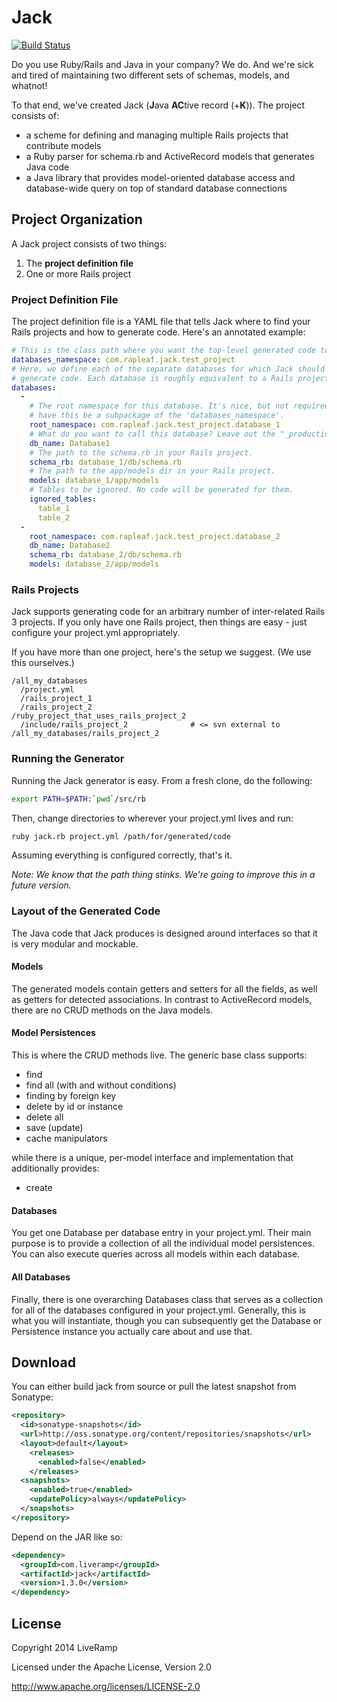 # Jack

[![Build Status](https://travis-ci.com/LiveRamp/jack.svg?branch=master)](https://travis-ci.com/LiveRamp/jack)

Do you use Ruby/Rails and Java in your company? We do. And we're sick and tired of maintaining two different sets of schemas, models, and whatnot!

To that end, we've created Jack (**J**ava **AC**tive record (+**K**)). The project consists of:

- a scheme for defining and managing multiple Rails projects that contribute models
- a Ruby parser for schema.rb and ActiveRecord models that generates Java code
- a Java library that provides model-oriented database access and database-wide query on top of standard database connections

## Project Organization

A Jack project consists of two things:

1. The **project definition file**
1. One or more Rails project

### Project Definition File

The project definition file is a YAML file that tells Jack where to find your Rails projects and how to generate code. Here's an annotated example:

```yaml
# This is the class path where you want the top-level generated code to go.
databases_namespace: com.rapleaf.jack.test_project
# Here, we define each of the separate databases for which Jack should
# generate code. Each database is roughly equivalent to a Rails project.
databases:
  -
    # The root namespace for this database. It's nice, but not required, to
    # have this be a subpackage of the 'databases_namespace'.
    root_namespace: com.rapleaf.jack.test_project.database_1
    # What do you want to call this database? Leave out the "_production".
    db_name: Database1
    # The path to the schema.rb in your Rails project.
    schema_rb: database_1/db/schema.rb
    # The path to the app/models dir in your Rails project.
    models: database_1/app/models
    # Tables to be ignored. No code will be generated for them.
    ignored_tables:
      table_1
      table_2
  -
    root_namespace: com.rapleaf.jack.test_project.database_2
    db_name: Database2
    schema_rb: database_2/db/schema.rb
    models: database_2/app/models
```

### Rails Projects

Jack supports generating code for an arbitrary number of inter-related Rails 3 projects. If you only have one Rails project, then things are easy - just configure your project.yml appropriately.

If you have more than one project, here's the setup we suggest. (We use this ourselves.)

    /all_my_databases
      /project.yml
      /rails_project_1
      /rails_project_2
    /ruby_project_that_uses_rails_project_2
      /include/rails_project_2              # <= svn external to /all_my_databases/rails_project_2

### Running the Generator

Running the Jack generator is easy. From a fresh clone, do the following:

```sh
export PATH=$PATH:`pwd`/src/rb
```

Then, change directories to wherever your project.yml lives and run:

```sh
ruby jack.rb project.yml /path/for/generated/code
```

Assuming everything is configured correctly, that's it.

_Note: We know that the path thing stinks. We're going to improve this in a future version._

### Layout of the Generated Code

The Java code that Jack produces is designed around interfaces so that it is very modular and mockable.

#### Models

The generated models contain getters and setters for all the fields, as well as getters for detected associations. In contrast to ActiveRecord models, there are no CRUD methods on the Java models.

#### Model Persistences

This is where the CRUD methods live. The generic base class supports:

- find
- find all (with and without conditions)
- finding by foreign key
- delete by id or instance
- delete all
- save (update)
- cache manipulators

while there is a unique, per-model interface and implementation that additionally provides:

- create

#### Databases

You get one Database per database entry in your project.yml. Their main purpose is to provide a collection of all the individual model persistences. You can also execute queries across all models within each database.

#### All Databases

Finally, there is one overarching Databases class that serves as a collection for all of the databases configured in your project.yml. Generally, this is what you will instantiate, though you can subsequently get the Database or Persistence instance you actually care about and use that.

## Download

You can either build jack from source or pull the latest snapshot from
Sonatype:

```xml
<repository>
  <id>sonatype-snapshots</id>
  <url>http://oss.sonatype.org/content/repositories/snapshots</url>
  <layout>default</layout>
    <releases>
      <enabled>false</enabled>
    </releases>
  <snapshots>
    <enabled>true</enabled>
    <updatePolicy>always</updatePolicy>
  </snapshots>
</repository>
```

Depend on the JAR like so:

```xml
<dependency>
  <groupId>com.liveramp</groupId>
  <artifactId>jack</artifactId>
  <version>1.3.0</version>
</dependency>
```

## License

Copyright 2014 LiveRamp

Licensed under the Apache License, Version 2.0

http://www.apache.org/licenses/LICENSE-2.0
